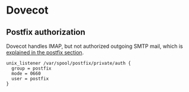 # Dovecot

## Postfix authorization

Dovecot handles IMAP, but not authorized outgoing SMTP mail, which is
[explained in the postfix section](Postfix.md#Authorized-Outgoing-SMTP).

    unix_listener /var/spool/postfix/private/auth {
      group = postfix
      mode = 0660
      user = postfix
    }

